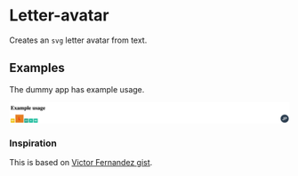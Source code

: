 # Letter-avatar

Creates an `svg` letter avatar from text.

## Examples

The dummy app has example usage.

![preview](example.png)

### Inspiration

This is based on [Victor Fernandez gist](https://gist.github.com/vctrfrnndz/fab6f839aaed0de566b0).
